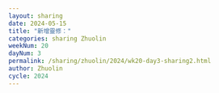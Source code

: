 ```yaml
---
layout: sharing
date: 2024-05-15
title: "新增靈修："
categories: sharing Zhuolin
weekNum: 20
dayNum: 3
permalink: /sharing/zhuolin/2024/wk20-day3-sharing2.html
author: Zhuolin
cycle: 2024
---  
```

